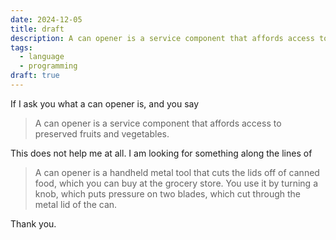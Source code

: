 ```yaml
---
date: 2024-12-05
title: draft
description: A can opener is a service component that affords access to preserved fruits and vegetables.
tags:
  - language
  - programming
draft: true
---
```


If I ask you what a can opener is, and you say

> A can opener is a service component that affords access to preserved fruits and vegetables.

This does not help me at all. I am looking for something along the lines of

> A can opener is a handheld metal tool that cuts the lids off of canned food, which you can buy at the grocery store. You use it by turning a knob, which puts pressure on two blades, which cut through the metal lid of the can.

Thank you.
